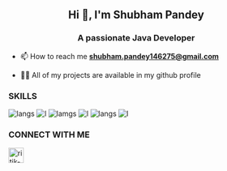 <h2 align="center">Hi 👋, I'm Shubham Pandey </h2>
<h3 align="center">A passionate Java Developer</h3>

- 📫 How to reach me **shubham.pandey146275@gmail.com**

- 👨‍💻 All of my projects are available in my github profile

### SKILLS 
![langs](https://img.shields.io/badge/Java-FFD43B?style=for-the-badge&logo=python&logoColor=darkgreen)
![l](https://img.shields.io/badge/SpringBoot-092E20?style=for-the-badge&logo=django&logoColor=green)
![lamgs](https://img.shields.io/badge/JavaScript-F7DF1E?style=for-the-badge&logo=javascript&logoColor=black)
![l](https://img.shields.io/badge/HTML5-E34F26?style=for-the-badge&logo=html5&logoColor=white) 
![langs](https://img.shields.io/badge/CSS3-1572B6?style=for-the-badge&logo=css3&logoColor=white)
![l](https://img.shields.io/badge/MYSQL-4FC08D?style=for-the-badge&logo=vue.js&logoColor=white)



### CONNECT WITH ME
<p align="left">
<a href="https://www.linkedin.com/in/shubham-pande-53b531165/" target="blank"><img align="center" src="https://img.icons8.com/fluent/48/000000/linkedin.png" alt="ritik-dwivedi-7899581b2"  width="30" /></a>
</p>
